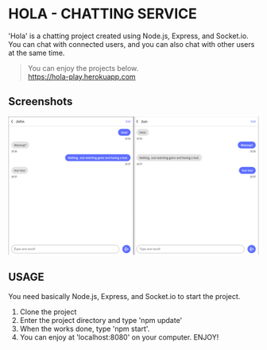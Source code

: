 # HOLA - CHATTING SERVICE
'Hola' is a chatting project created using Node.js, Express, and Socket&#46;io. You  can chat with connected users, and you can also chat with other users at the same time.

> You can enjoy the projects below.  
> <a href="https://hola-play.herokuapp.com" target="_blank">https://hola-play.herokuapp.com</a>

Screenshots
-----------
<img src="https://raw.githubusercontent.com/ypjun100/Hola/master/public/images_guide/guide_img1.PNG">

## USAGE
You need basically Node.js, Express, and Socket&#46;io to start the project.   
1. Clone the project
2. Enter the project directory and type 'npm update'
3. When the works done, type 'npm start'.
4. You can enjoy at 'localhost:8080' on your computer. ENJOY!
